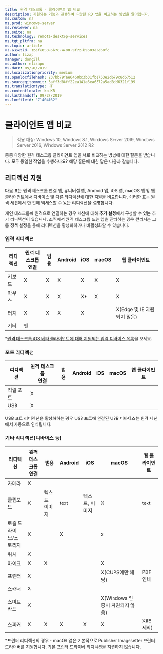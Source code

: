 ```yaml
---
title: 원격 데스크톱 - 클라이언트 앱 비교
description: 지원되는 기능과 관련하여 다양한 RD 앱을 비교하는 방법을 알아봅니다.
ms.custom: na
ms.prod: windows-server
ms.reviewer: na
ms.suite: na
ms.technology: remote-desktop-services
ms.tgt_pltfrm: na
ms.topic: article
ms.assetid: 12efe858-6b76-4e08-9f72-b9603aceb0fc
author: lizap
manager: dongill
ms.author: elizapo
ms.date: 05/20/2019
ms.localizationpriority: medium
ms.openlocfilehash: 237bb79fae6460bc3b31fb1753e2d679c8d67512
ms.sourcegitcommit: 6aff3d88ff22ea141a6ea6572a5ad8dd6321f199
ms.translationtype: HT
ms.contentlocale: ko-KR
ms.lasthandoff: 09/27/2019
ms.locfileid: "71404162"
---
```

# <a name="compare-the-client-apps"></a>클라이언트 앱 비교

>적용 대상: Windows 10, Windows 8.1, Windows Server 2019, Windows Server 2016, Windows Server 2012 R2

종종 다양한 원격 데스크톱 클라이언트 앱을 서로 비교하는 방법에 대한 질문을 받습니다. 모두 동일한 작업을 수행하나요? 해당 질문에 대한 답은 다음과 같습니다.

## <a name="redirection-support"></a>리디렉션 지원

다음 표는 원격 데스크톱 연결 앱, 유니버설 앱, Android 앱, iOS 앱, macOS 앱 및 웹 클라이언트에서 디바이스 및 다른 리디렉션에 대한 지원을 비교합니다. 이러한 표는 원격 세션에서 한 번에 액세스할 수 있는 리디렉션을 설명합니다. 

개인 데스크톱에 원격으로 연결하는 경우 세션에 대해 **추가 설정**에서 구성할 수 있는 추가 리디렉션이 있습니다. 조직에서 원격 데스크톱 또는 앱을 관리하는 경우 관리자는 그룹 정책 설정을 통해 리디렉션을 활성화하거나 비활성화할 수 있습니다.

### <a name="input-redirection"></a>입력 리디렉션

| 리디렉션 | 원격 데스크톱<br> 연결 | 범용 | Android | iOS | macOS |          웹 클라이언트           |
|-------------|-------------------------------|-----------|---------|-----|-------|-------------------------------|
|  키보드   |               X               |     X     |    X    |  X  |   X   |               X               |
|    마우스    |               X               |     X     |    X    | X\* |   X   |               X               |
|    터치    |               X               |     X     |    X    |  X  |       | X(Edge 및 IE 지원되지 않음) |
|    기타    |              펜              |           |         |     |       |                               |

*[원격 데스크톱 iOS 베타 클라이언트에 대해 지원되는 입력 디바이스 목록](remote-desktop-ios.md#supported-input-devices)을 보세요.

### <a name="port-redirection"></a>포트 리디렉션   

| 리디렉션 | 원격 데스크톱 <br>연결 | 범용 | Android | iOS | macOS | 웹 클라이언트 |
|-------------|-------------------------------|-----------|---------|-----|-------|------------|
| 직렬 포트 | X                             |           |         |     |       |            |
| USB         | X                             |           |         |     |       |            |

USB 포트 리디렉션을 활성화하는 경우 USB 포트에 연결된 USB 디바이스는 원격 세션에서 자동으로 인식됩니다.

### <a name="other-redirection-devices-etc"></a>기타 리디렉션(디바이스 등)



| 리디렉션         | 원격 데스크톱 연결 | 범용   | Android | iOS         | macOS                                    | 웹 클라이언트    |
|---------------------|---------------------------|-------------|---------|-------------|------------------------------------------|---------------|
| 카메라             | X                         |             |         |             |                                          |               |
| 클립보드           | X                         | 텍스트, 이미지 | text    | 텍스트, 이미지 | X                                        | text          |
| 로컬 드라이브/스토리지 | X                         |             | X       |             | x                                        |               |
| 위치            | X                         |             |         |             |                                          |               |
| 마이크         | X                         |X            |         |             | X                                        |               |
| 프린터            | X                         |             |         |             | X(CUPS에만 해당)                            | PDF 인쇄     |
| 스캐너            | X                         |             |         |             |                                          |               |
| 스마트 카드         | X                         |             |         |             | X(Windows 인증이 지원되지 않음) |               |
| 스피커            | X                         | X           | X       | X           | X                                        | X(IE 제외) |

*프린터 리디렉션의 경우 - macOS 앱은 기본적으로 Publisher Imagesetter 프린터 드라이버를 지원합니다. 기본 프린터 드라이버 리디렉션을 지원하지 않습니다.
